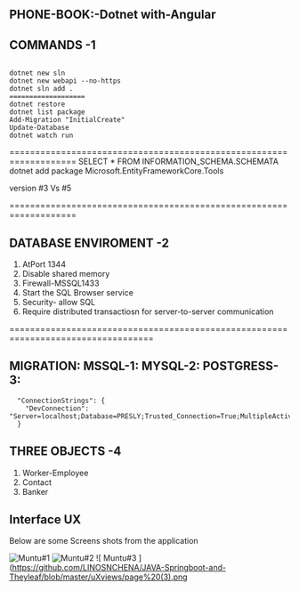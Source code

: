 ## PHONE-BOOK:-Dotnet with-Angular

## COMMANDS -1

```

dotnet new sln
dotnet new webapi --no-https
dotnet sln add .
===================
dotnet restore
dotnet list package
Add-Migration "InitialCreate"
Update-Database
dotnet watch run

```

===================================================================
SELECT \* FROM INFORMATION_SCHEMA.SCHEMATA
dotnet add package Microsoft.EntityFrameworkCore.Tools

version #3 Vs #5

===================================================================

## DATABASE ENVIROMENT -2

1. AtPort 1344
2. Disable shared memory
3. Firewall-MSSQL1433
4. Start the SQL Browser service
5. Security- allow SQL
6. Require distributed transactiosn for server-to-server communication

==================================================================================

## MIGRATION: MSSQL-1: MYSQL-2: POSTGRESS-3:

```
  "ConnectionStrings": {
    "DevConnection": "Server=localhost;Database=PRESLY;Trusted_Connection=True;MultipleActiveResultSets=True;"
  }

```

## THREE OBJECTS -4

1. Worker-Employee
2. Contact
3. Banker

## Interface UX

Below are some Screens shots from the application

![ Muntu#1 ](<https://github.com/LINOSNCHENA/JAVA-Springboot-and-Theyleaf/blob/master/uXviews/page%20(1).png>)
![ Muntu#2 ](<https://github.com/LINOSNCHENA/JAVA-Springboot-and-Theyleaf/blob/master/uXviews/page%20(2).png>)
![ Muntu#3 ](https://github.com/LINOSNCHENA/JAVA-Springboot-and-Theyleaf/blob/master/uXviews/page%20(3).png
